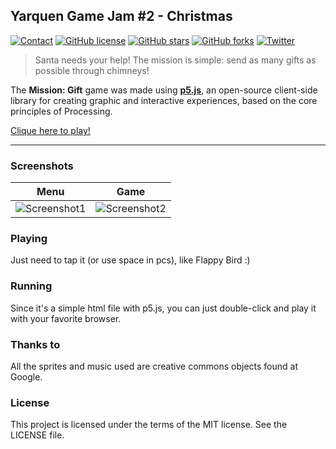 ## Yarquen  Game Jam #2 - Christmas

[![Contact](https://img.shields.io/badge/contact-@guilhermeRey-orange.svg)](https://twitter.com/guilhermeRey)
[![GitHub license](https://img.shields.io/badge/license-MIT-blue.svg)](https://raw.githubusercontent.com/guilhermeRey/dragon-shield/master/LICENSE)
[![GitHub stars](https://img.shields.io/github/stars/guilhermeRey/dragon-shield.svg)](https://github.com/guilhermeRey/dragon-shield/stargazers)
[![GitHub forks](https://img.shields.io/github/forks/guilhermeRey/dragon-shield.svg)](https://github.com/guilhermeRey/dragon-shield/network)
[![Twitter](https://img.shields.io/twitter/url/https/github.com/guilhermeRey/dragon-shield.svg?style=social)](https://twitter.com/intent/tweet?text=Wow:&url=%5Bobject%20Object%5D)

> Santa needs your help! The mission is simple: send as many gifts as possible through chimneys!

The **Mission: Gift** game was made using **[p5.js](https://github.com/processing/p5.js)**, an open-source client-side library for creating graphic and interactive experiences, based on the core principles of Processing.

[Clique here to play!](http://www.yarquen.com.br/xmas/)

--------------

### Screenshots

| Menu  | Game |
| ------------- | ------------- |
| ![Screenshot1](https://s3-sa-east-1.amazonaws.com/greyimg/yarquen-gamejam/xmas_ss1.PNG) | ![Screenshot2](https://s3-sa-east-1.amazonaws.com/greyimg/yarquen-gamejam/xmas_ss2.PNG) |

### Playing

Just need to tap it (or use space in pcs), like Flappy Bird :)

### Running

Since it's a simple html file with p5.js, you can just double-click and play it with your favorite browser.

### Thanks to

All the sprites and music used are creative commons objects found at Google.

### License
This project is licensed under the terms of the MIT license. See the LICENSE file.